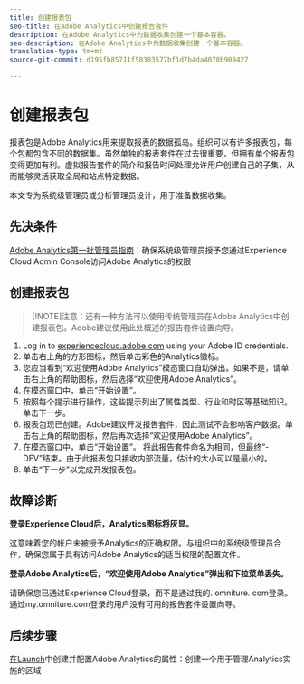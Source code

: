 ```yaml
---
title: 创建报表包
seo-title: 在Adobe Analytics中创建报告套件
description: 在Adobe Analytics中为数据收集创建一个基本容器。
seo-description: 在Adobe Analytics中为数据收集创建一个基本容器。
translation-type: tm+mt
source-git-commit: d195fb85711f58383577bf1d7b4da4078b909427

---
```



# 创建报表包

报表包是Adobe Analytics用来提取报表的数据孤岛。组织可以有许多报表包，每个包都包含不同的数据集。虽然单独的报表套件在过去很重要，但拥有单个报表包变得更加有利。虚拟报告套件的简介和报告时间处理允许用户创建自己的子集，从而能够灵活获取全局和站点特定数据。

本文专为系统级管理员或分析管理员设计，用于准备数据收集。

## 先决条件

[Adobe Analytics第一批管理员指南](first-admin-guide.md)：确保系统级管理员授予您通过Experience Cloud Admin Console访问Adobe Analytics的权限

## 创建报表包

> [!NOTE]注意：还有一种方法可以使用传统管理员在Adobe Analytics中创建报表包。Adobe建议使用此处概述的报告套件设置向导。

1. Log in to [experiencecloud.adobe.com](https://experiencecloud.adobe.com) using your Adobe ID credentials.
1. 单击右上角的方形图标，然后单击彩色的Analytics徽标。
1. 您应当看到“欢迎使用Adobe Analytics”模态窗口自动弹出。如果不是，请单击右上角的帮助图标，然后选择“欢迎使用Adobe Analytics”。
1. 在模态窗口中，单击“开始设置”。
1. 按照每个提示进行操作，这些提示列出了属性类型、行业和时区等基础知识。单击下一步。
1. 报表包现已创建。Adobe建议开发报告套件，因此测试不会影响客户数据。单击右上角的帮助图标，然后再次选择“欢迎使用Adobe Analytics”。
1. 在模态窗口中，单击“开始设置”。
将此报告套件命名为相同，但最终“-DEV”结束。由于此报表包只接收内部流量，估计的大小可以是最小的。
1. 单击“下一步”以完成开发报表包。

## 故障诊断

**登录Experience Cloud后，Analytics图标将灰显。**

这意味着您的帐户未被授予Analytics的正确权限。与组织中的系统级管理员合作，确保您属于具有访问Adobe Analytics的适当权限的配置文件。

**登录Adobe Analytics后，“欢迎使用Adobe Analytics”弹出和下拉菜单丢失。**

请确保您已通过Experience Cloud登录，而不是通过我的. omniture. com登录。通过my.omniture.com登录的用户没有可用的报告套件设置向导。

## 后续步骤

[在Launch](../../implement/implement-with-launch/create-analytics-property.md)中创建并配置Adobe Analytics的属性：创建一个用于管理Analytics实施的区域
